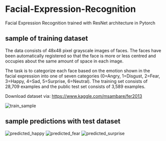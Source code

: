 # Facial-Expression-Recognition
Facial Expression Recognition trained with ResNet architecture in Pytorch

## sample of training dataset
The data consists of 48x48 pixel grayscale images of faces. The faces have been automatically registered so that the face is more or less centred and occupies about the same amount of space in each image.

The task is to categorize each face based on the emotion shown in the facial expression into one of seven categories (0=Angry, 1=Disgust, 2=Fear, 3=Happy, 4=Sad, 5=Surprise, 6=Neutral). The training set consists of 28,709 examples and the public test set consists of 3,589 examples.

Download dataset via: https://www.kaggle.com/msambare/fer2013

![train_sample](https://user-images.githubusercontent.com/17880412/144751501-aaf68689-bcdf-4801-ad3c-35aba6373f37.png)

## sample predictions with test dataset


![predicted_happy](https://user-images.githubusercontent.com/17880412/144752307-7c175dc5-c791-408b-87b8-fd9bd623632f.png)
![predicted_fear](https://user-images.githubusercontent.com/17880412/144752313-938a5099-a0b6-44c6-87a9-98585bdfb84a.png)
![predicted_surprise](https://user-images.githubusercontent.com/17880412/144752314-ca147c07-74a9-43e4-ad4d-a7b1d3e65126.png)
